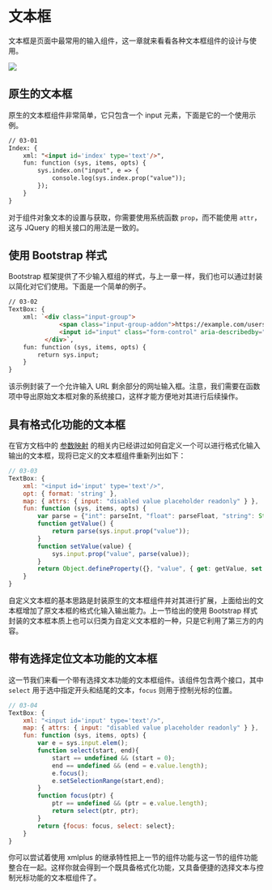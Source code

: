 # 文本框

文本框是页面中最常用的输入组件，这一章就来看看各种文本框组件的设计与使用。

<img src="http://xmlplus.cn/img/textbox.png" class="img-responsive"/>

## 原生的文本框

原生的文本框组件非常简单，它只包含一个 input 元素，下面是它的一个使用示例。

```html
// 03-01
Index: {
    xml: "<input id='index' type='text'/>",
    fun: function (sys, items, opts) {
        sys.index.on("input", e => {
            console.log(sys.index.prop("value"));
        });
    }
}
```

对于组件对象文本的设置与获取，你需要使用系统函数 `prop`，而不能使用 `attr`，这与 JQuery 的相关接口的用法是一致的。

## 使用 Bootstrap 样式

Bootstrap 框架提供了不少输入框组的样式，与上一章一样，我们也可以通过封装以简化对它们使用。下面是一个简单的例子。

```html
// 03-02
TextBox: {
    xml: `<div class="input-group">
              <span class="input-group-addon">https://example.com/users/</span>
              <input id="input" class="form-control" aria-describedby="basic-addon3">
          </div>`,
    fun: function (sys, items, opts) {
        return sys.input;
    }
}
```

该示例封装了一个允许输入 URL 剩余部分的网址输入框。注意，我们需要在函数项中导出原始文本框对象的系统接口，这样才能方便地对其进行后续操作。

## 具有格式化功能的文本框

在官方文档中的 [参数映射](http://xmlplus.cn/docs#参数映射) 的相关内已经讲过如何自定义一个可以进行格式化输入输出的文本框，现将已定义的文本框组件重新列出如下：

```js
// 03-03
TextBox: {
    xml: "<input id='input' type='text'/>",
    opt: { format: 'string' },
    map: { attrs: { input: "disabled value placeholder readonly" } },
    fun: function (sys, items, opts) {
        var parse = {"int": parseInt, "float": parseFloat, "string": String}[opts.format];
        function getValue() {
            return parse(sys.input.prop("value"));
        }
        function setValue(value) {
            sys.input.prop("value", parse(value));
        }
        return Object.defineProperty({}, "value", { get: getValue, set: setValue });
    }
}
```

自定义文本框的基本思路是封装原生的文本框组件并对其进行扩展，上面给出的文本框增加了原文本框的格式化输入输出能力。上一节给出的使用 Bootstrap 样式封装的文本框本质上也可以归类为自定义文本框的一种，只是它利用了第三方的内容。

## 带有选择定位文本功能的文本框

这一节我们来看一个带有选择文本功能的文本框组件。该组件包含两个接口，其中 `select` 用于选中指定开头和结尾的文本，`focus` 则用于控制光标的位置。

```js
// 03-04
TextBox: {
    xml: "<input id='input' type='text'/>",
    map: { attrs: { input: "disabled value placeholder readonly" } },
    fun: function (sys, items, opts) {
        var e = sys.input.elem();
        function select(start, end){
            start == undefined && (start = 0);
            end == undefined && (end = e.value.length);
            e.focus();
            e.setSelectionRange(start,end);
        }
        function focus(ptr) {
            ptr == undefined && (ptr = e.value.length);
            return select(ptr, ptr);
        }
        return {focus: focus, select: select};
    }
}
```

你可以尝试着使用 xmlplus 的继承特性把上一节的组件功能与这一节的组件功能整合在一起。这样你就会得到一个既具备格式化功能，又具备便捷的选择文本与控制光标功能的文本框组件了。